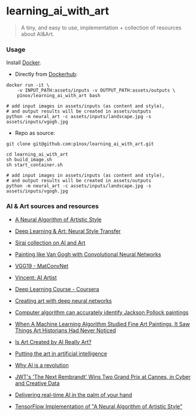 # learning_ai_with_art

> A tiny, and easy to use, implementation + collection of resources about AI&Art.

### Usage

Install [Docker](https://docs.docker.com/install/).

* Directly from [Dockerhub](https://hub.docker.com/r/p1nox/learning_ai_with_art):

```
docker run -it \
	-v INPUT_PATH:assets/inputs -v OUTPUT_PATH:assets/outputs \
	p1nox/learning_ai_with_art bash

# add input images in assets/inputs (as content and style),
# and output results will be created in assets/outputs
python -m neural_art -c assets/inputs/landscape.jpg -s assets/inputs/vgogh.jpg
```

* Repo as source:

```
git clone git@github.com:p1nox/learning_ai_with_art.git

cd learning_ai_with_art
sh build_image.sh
sh start_container.sh

# add input images in assets/inputs (as content and style),
# and output results will be created in assets/outputs
python -m neural_art -c assets/inputs/landscape.jpg -s assets/inputs/vgogh.jpg
```

### AI & Art sources and resources

* [A Neural Algorithm of Artistic Style](https://arxiv.org/abs/1508.06576)

* [Deep Learning & Art: Neural Style Transfer](https://sandipanweb.wordpress.com/2018/01/02/deep-learning-art-neural-style-transfer-an-implementation-with-tensorflow-in-python/)

* [Siraj collection on AI and Art](https://www.youtube.com/watch?v=9Mxw_ilpvwA&list=PL2-dafEMk2A5Y14yGVeBwDTbx0kt93Iae)

* [Painting like Van Gogh with Convolutional Neural Networks](http://www.subsubroutine.com/sub-subroutine/2016/11/12/painting-like-van-gogh-with-convolutional-neural-networks)

* [VGG19 - MatConvNet](http://www.vlfeat.org/matconvnet/pretrained/)

* [Vincent: AI Artist](https://github.com/saikatbsk/Vincent-AI-Artist)

* [Deep Learning Course - Coursera](https://www.coursera.org/learn/neural-networks-deep-learning)

* [Creating art with deep neural networks](https://blog.paperspace.com/art-with-neural-networks/)

* [Computer algorithm can accurately identify Jackson Pollock paintings](https://arstechnica.com/science/2015/02/computer-algorithm-can-accurately-identify-jackson-pollock-paintings/)

* [When A Machine Learning Algorithm Studied Fine Art Paintings, It Saw Things Art Historians Had Never Noticed](https://medium.com/the-physics-arxiv-blog/when-a-machine-learning-algorithm-studied-fine-art-paintings-it-saw-things-art-historians-had-never-b8e4e7bf7d3e)

* [Is Art Created by AI Really Art?](https://www.scientificamerican.com/article/is-art-created-by-ai-really-art/)

* [Putting the art in artificial intelligence](http://www.dw.com/en/putting-the-art-in-artificial-intelligence/av-43008540)

* [Why AI is a revolution](https://www.youtube.com/watch?v=86X1Nln-PHw&feature=youtu.be)

* [JWT's 'The Next Rembrandt' Wins Two Grand Prix at Cannes, in Cyber and Creative Data](http://www.adweek.com/brand-marketing/jwts-next-rembrandt-wins-two-grand-prix-cannes-cyber-and-creative-data-172171/)

* [Delivering real-time AI in the palm of your hand](https://code.facebook.com/posts/196146247499076/delivering-real-time-ai-in-the-palm-of-your-hand/)

* [TensorFlow Implementation of "A Neural Algorithm of Artistic Style"](http://www.chioka.in/tensorflow-implementation-neural-algorithm-of-artistic-style)
